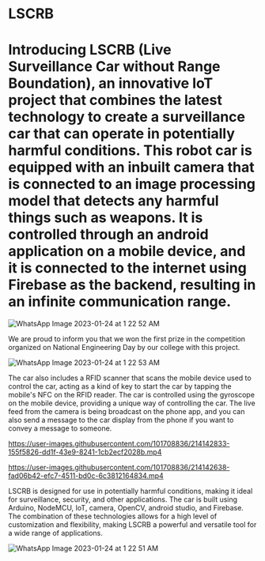 # LSCRB 
# Introducing LSCRB (Live Surveillance Car without Range Boundation), an innovative IoT project that combines the latest technology to create a surveillance car that can operate in potentially harmful conditions. This robot car is equipped with an inbuilt camera that is connected to an image processing model that detects any harmful things such as weapons. It is controlled through an android application on a mobile device, and it is connected to the internet using Firebase as the backend, resulting in an infinite communication range.

![WhatsApp Image 2023-01-24 at 1 22 52 AM](https://user-images.githubusercontent.com/101708836/214139112-f0353807-b81a-459d-8702-260d20a0f26c.jpeg)

We are proud to inform you that we won the first prize in the competition organized on National Engineering Day by our college with this project.

![WhatsApp Image 2023-01-24 at 1 22 53 AM](https://user-images.githubusercontent.com/101708836/214139105-ef6c7fb5-0c4b-4914-a9e4-e568bcf25deb.jpeg)

The car also includes a RFID scanner that scans the mobile device used to control the car, acting as a kind of key to start the car by tapping the mobile's NFC on the RFID reader. The car is controlled using the gyroscope on the mobile device, providing a unique way of controlling the car. The live feed from the camera is being broadcast on the phone app, and you can also send a message to the car display from the phone if you want to convey a message to someone.

https://user-images.githubusercontent.com/101708836/214142833-155f5826-dd1f-43e9-8241-1cb2ecf2028b.mp4

https://user-images.githubusercontent.com/101708836/214142638-fad06b42-efc7-4511-bd0c-6c3812164834.mp4

LSCRB is designed for use in potentially harmful conditions, making it ideal for surveillance, security, and other applications. The car is built using Arduino, NodeMCU, IoT, camera, OpenCV, android studio, and Firebase. The combination of these technologies allows for a high level of customization and flexibility, making LSCRB a powerful and versatile tool for a wide range of applications.

![WhatsApp Image 2023-01-24 at 1 22 51 AM](https://user-images.githubusercontent.com/101708836/214139078-e9638c04-299f-4fbc-bd8d-5b051154816b.jpeg)
